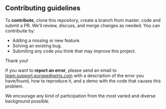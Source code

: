 ## Contributing guidelines

To **contribute**, clone this repository, create a branch from master, code and submit a PR. We'll review, discuss, and merge changes as needed. You can contribuite by:

* Adding a missing or new feature.
* Solving an existing bug.
* Submiting any code you think that may improve this project.

Thank you!

If you want to **report an error**, please send an email to team.support.europe@wiris.com with a description of the error you have/found, how to reproduce it, and a demo with the code that causes this problem.

We encourage any kind of participation from the most varied and diverse background possible.
